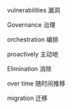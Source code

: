 vulnerabilities 漏洞

Governance 治理

orchestration 编排

proactively 主动地

Elimination 消除

over time 随时间推移

migration 迁移
